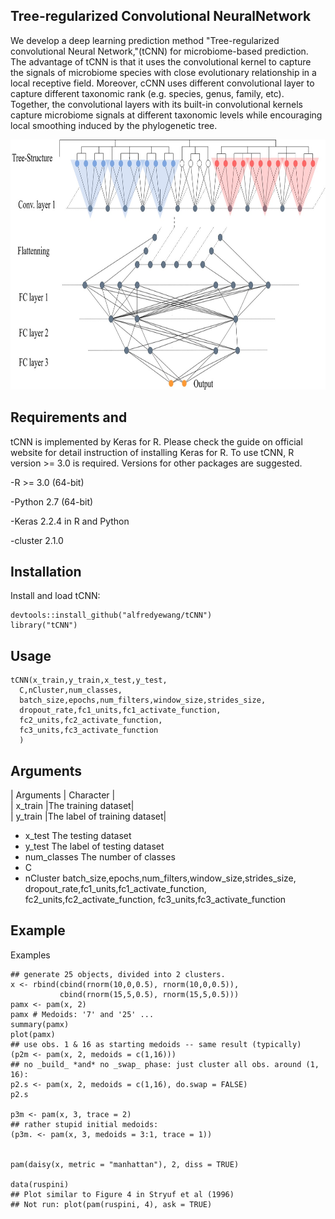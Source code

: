 ## Tree-regularized Convolutional NeuralNetwork
We develop a deep learning prediction method "Tree-regularized convolutional Neural Network,"(tCNN) for microbiome-based prediction. The advantage of tCNN is that it uses the convolutional kernel to capture the signals of microbiome species with close evolutionary relationship in a local receptive field. Moreover, cCNN uses different convolutional layer to capture different taxonomic rank (e.g. species, genus, family, etc). Together, the convolutional layers with its built-in convolutional kernels capture microbiome signals at different taxonomic levels while encouraging local smoothing induced by the phylogenetic tree.


<center>

<div align=center><img width="600" height="400" src="https://raw.githubusercontent.com/alfredyewang/tCNN/master/docs/Architecture.jpg"/></div>
</center>  

## Requirements and

tCNN is implemented by Keras for R. Please check the guide on official website for detail instruction of installing Keras for R. To use tCNN, R version >= 3.0 is required. Versions for other packages are suggested.

-R >= 3.0 (64-bit)

-Python 2.7 (64-bit)

-Keras 2.2.4 in R and Python

-cluster 2.1.0

## Installation
Install and load tCNN:
```
devtools::install_github("alfredyewang/tCNN")
library("tCNN")
```
## Usage

```
tCNN(x_train,y_train,x_test,y_test,
  C,nCluster,num_classes,
  batch_size,epochs,num_filters,window_size,strides_size,
  dropout_rate,fc1_units,fc1_activate_function,
  fc2_units,fc2_activate_function,
  fc3_units,fc3_activate_function
  )

```
## Arguments
| Arguments     | Character |\
| x_train |The training dataset|\
| y_train |The label of training dataset|


- x_test      The testing dataset
- y_test      The label of testing dataset     
- num_classes     The number of classes
- C
- nCluster
  batch_size,epochs,num_filters,window_size,strides_size,
  dropout_rate,fc1_units,fc1_activate_function,
  fc2_units,fc2_activate_function,
  fc3_units,fc3_activate_function
## Example

Examples
```
## generate 25 objects, divided into 2 clusters.
x <- rbind(cbind(rnorm(10,0,0.5), rnorm(10,0,0.5)),
           cbind(rnorm(15,5,0.5), rnorm(15,5,0.5)))
pamx <- pam(x, 2)
pamx # Medoids: '7' and '25' ...
summary(pamx)
plot(pamx)
## use obs. 1 & 16 as starting medoids -- same result (typically)
(p2m <- pam(x, 2, medoids = c(1,16)))
## no _build_ *and* no _swap_ phase: just cluster all obs. around (1, 16):
p2.s <- pam(x, 2, medoids = c(1,16), do.swap = FALSE)
p2.s

p3m <- pam(x, 3, trace = 2)
## rather stupid initial medoids:
(p3m. <- pam(x, 3, medoids = 3:1, trace = 1))


pam(daisy(x, metric = "manhattan"), 2, diss = TRUE)

data(ruspini)
## Plot similar to Figure 4 in Stryuf et al (1996)
## Not run: plot(pam(ruspini, 4), ask = TRUE)
```
